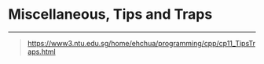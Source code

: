 # Miscellaneous, Tips and Traps

---

> https://www3.ntu.edu.sg/home/ehchua/programming/cpp/cp11_TipsTraps.html



